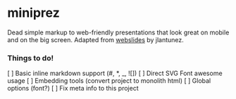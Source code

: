 # miniprez

Dead simple markup to web-friendly presentations that look great on mobile and on the big screen. Adapted from [webslides](https://github.com/jlantunez/webslides) by jlantunez.

### Things to do!

[ ] Basic inline markdown support (#, *, _, ![])
[ ] Direct SVG Font awesome usage
[ ] Embedding tools (convert project to monolith html)
[ ] Global options (font?)
[ ] Fix meta info to this project